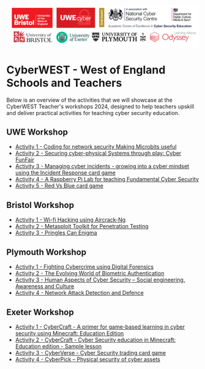 ![](https://github.com/uwe-cyber/teachersworkshop2024/blob/54dd2f0c21525d170f39da95146e6f3032e32825/cyberwest-banner.png?raw=true)

# CyberWEST - West of England Schools and Teachers

Below is an overview of the activities that we will showcase at the CyberWEST Teacher's workshops 2024, designed to help teachers upskill and deliver practical activities for teaching cyber security education.

## UWE Workshop

* [Activity 1 - Coding for network security Making Microbits useful](https://github.com/uwe-cyber/teachersworkshop2024/blob/main/lesson-microbitradiosecurity.md)
* [Activity 2 - Securing cyber-physical Systems through play: Cyber FunFair](https://github.com/uwe-cyber/teachersworkshop2024/blob/main/lesson-cyberfunfair.md)
* [Activity 3 - Managing cyber incidents - growing into a cyber mindset using the Incident Response card game](https://github.com/uwe-cyber/teachersworkshop2024/blob/main/lesson-IRM.md)
* [Activity 4 - A Raspberry Pi Lab for teaching Fundamental Cyber Security](https://github.com/uwe-cyber/teachersworkshop2024/blob/main/lesson-pilab.md)
* [Activity 5 - Red Vs Blue card game](https://github.com/uwe-cyber/RedvsBlue)

## Bristol Workshop

* [Activity 1 - Wi-fi Hacking using Aircrack-Ng](#)
* [Activity 2 - Metasploit Toolkit for Penetration Testing](#)
* [Activity 3 - Pringles Can Enigma](https://cyber.org/find-curricula/pringles-can-enigma)

## Plymouth Workshop

* [Activity 1 - Fighting Cybercrime using Digital Forensics](https://github.com/UoP-Cyber/CyberWEST-2024/blob/main/Lession1.md)
* [Activity 2 - The Evolving World of Biometric Authentication](https://github.com/UoP-Cyber/CyberWEST-2024/blob/main/Lession2.md)
* [Activity 3 - Human Aspects of Cyber Security – Social engineering, Awareness and Culture](https://github.com/UoP-Cyber/CyberWEST-2024/blob/main/Lession3.md)
* [Activity 4 - Network Attack Detection and Defence](https://github.com/UoP-Cyber/CyberWEST-2024/blob/main/Lession4.md)

## Exeter Workshop

* [Activity 1 - CyberCraft - A primer for game-based learning in cyber security using Minecraft: Education Edition](https://github.com/arh-uoe/CyberWEST-2024/blob/main/cyberGBL.md)
* [Activity 2 - CyberCraft - Cyber Security education in Minecraft: Education edition - Sample lesson](https://github.com/arh-uoe/CyberWEST-2024/blob/main/CyberCraft.md)
* [Activity 3 - CyberVerse - Cyber Security trading card game](https://github.com/arh-uoe/CyberWEST-2024/blob/main/CyberVerse.md)
* [Activity 4 - CyberPick – Physical security of cyber assets](https://github.com/arh-uoe/CyberWEST-2024/blob/main/CyberPick.md)
